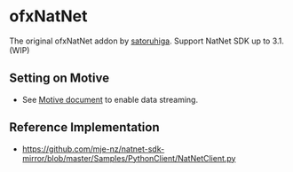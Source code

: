 # ofxNatNet

The original ofxNatNet addon by [satoruhiga](https://github.com/satoruhiga/ofxNatNet).
Support NatNet SDK up to 3.1. (WIP)

## Setting on Motive
- See [Motive document](https://v22.wiki.optitrack.com/index.php?title=Data_Streaming) to enable data streaming.

## Reference Implementation
- https://github.com/mje-nz/natnet-sdk-mirror/blob/master/Samples/PythonClient/NatNetClient.py
